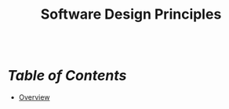 <h1 align="center">Software Design Principles</h1>

<br><br>  

# _Table of Contents_

- [Overview](#id01)